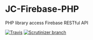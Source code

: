 # JC-Firebase-PHP
PHP library access Firebase RESTful API

[![Travis](https://img.shields.io/travis/jaredchu/JC-Firebase-PHP.svg)]()
[![Scrutinizer branch](https://img.shields.io/scrutinizer/coverage/g/jaredchu/JC-Firebase-PHP/master.svg)]()
